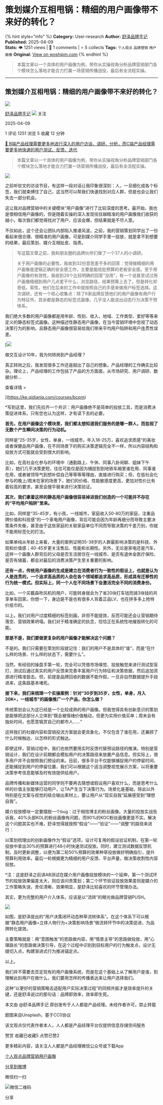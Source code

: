 # 策划媒介互相甩锅：精细的用户画像带不来好的转化？
{% hint style="info" %}
**Category:** User-research
**Author:** [舒泽品牌手记](https://www.woshipm.com/u/1619805)
**Published:** 2025-04-09  
**Stats:** 👁️ 1251 views | 💬 1 comments | ⭐ 5 collects
**Tags:** `个人观点` `品牌营销` `用户画像`
**Original:** [View on woshipm.com](https://www.woshipm.com/user-research/6201643.html)
{% endhint %}
> 本篇文章以一个具体的用户画像为例，带你从实操视角分析品牌营销部门各个模块怎么落地才能合力打赢一场营销传播战役，最后有全流程实操。

---

## 策划媒介互相甩锅：精细的用户画像带不来好的转化？

[![](https://static.woshipm.com/view/woshipm_api_def_20250406220654_5282.jpg?imageView2/1/w/72/h/72/q/100)](https://www.woshipm.com/u/1619805)

[舒泽品牌手记](https://www.woshipm.com/u/1619805) ![](https://static.woshipm.com/tag/1101_1@2x.png) 关注

2025-04-09

1 评论 1251 浏览 5 收藏 12 分钟

[🔗 B端产品经理需要更多地进行深入的用户访谈、调研、分析，而C端产品经理需要更多地快速的用户测试、反馈、迭代](https://ke.qidianla.com/courses/bcpm)

> 本篇文章以一个具体的用户画像为例，带你从实操视角分析品牌营销部门各个模块怎么落地才能合力打赢一场营销传播战役，最后有全流程实操。

![](https://image.woshipm.com/2023/04/14/b3d7ae46-da8d-11ed-b69c-00163e0b5ff3.jpg)

之前听钦文的访谈节目，有这样一段对话让我印象很深刻：人，一旦细化成各个标签，我们就束缚住了自己，这当然可以帮我们快速找到对应人群，但是也会让我们失去一部分机会。

这让我对品牌营销中的关键模块“用户画像”进行了比较深度的思考。最开始，我也是很相信用户画像的，但是随着实操的深入发现往往越精准的用户画像我们收获的越小，每次我们都觉得找对了用户、应该会爆，但结果就是不尽人意。

不仅如此，这个还会让团队内部陷入推诿风波。之前，我的营销策划同学出了一份看起来很合理、很精准的用户画像，可是到媒介同学手里一投放，就是拿不到想要的结果，最后策划、媒介互相扯皮、指责。

> 写这篇文章之前，我和朋友圈的品牌伙伴们做了一个37人的小调研。
> 
> 关于用户画像的必要性，我收到32份意思差不多的回答：觉得做精细的用户画像是逻辑正确的安全感工作，主要是能给批预算的老板安全感。至于用户画像的有效性，我收到29个比较明确的回答“没用”，有一个说甚至试过用户画像精细到用户几点爱干什么、浏览路径，结果预算上去了，但是转化却奇低。索性，他们在后来的工作中就按照自己的手感来做用户标签选择。这次调研，还有一个核心收集点：除了6家品牌反馈他们的用户画像有用户行为特征外，其余都是静态的标签式画像，几乎没人能说出动态行为决策干预体系。

我们绝大多数的用户画像都是用年龄、性别、收入、地域、工作类型、爱好等等来定义的静态标签式画像。这种描述性静态用户画像，在当今营销环境中忽视了动态决策行为的影响，且静态用户画像很容易给我们带来平均用户陷阱和用户连贯性误差。

[![](https://image.woshipm.com/2023/08/02/769bf6f4-30e6-11ee-b3cb-00163e0b5ff3.png)

做交互设计10年，我为何转岗到产品经理？

真正转岗之后，我发现很多工作还是超出了自己的想象。产品经理的工作确实比较杂。理论上，产品经理的工作包括了产品的方方面面，从市场研究、用户调研、数据分析...

查看详情 >

](https://ke.qidianla.com/courses/bcpm)

\*写到这里，我们先拉齐一个共识：用户画像绝不是简单的投放工具，而是消费决策促进体系，只有您也认为这样，才有读下去的必要。

**首先，在用户画像这个模块里，我们都太想知道我们服务的是哪一群人，而忽视了无数个产生瞬间决策的行为动机。**

同样是“25-35岁，女性，单身，一线城市，年入18-25万，喜欢追求质感“的美妆或者保健品用户画像，在不同场景下的购买决策逻辑完全不一样，所以内容结构和投放方式可能就会受到很大的影响。

比如，在高社会化参与的环境中（通勤路上、午休、同事八卦闲聊、姐妹下午茶），她们几乎决策更短，往往可能仅是因为捕捉到到地铁车厢里谁在用、同事谁在用，或者被领导气到想补偿自己等等等等理由，直接进行购买；但，在低社会化参与的晚上/周末在家的场景下，她们的价格、性能敏感度更高，更加对性价比有着较高的要求，甚至会搜平替来进行决策验证。

**其次，我们拿着这样的静态用户画像很容易掉进我们创造的一个可能并不存在的“平均用户陷阱”里来。**

比如，同样是“35-45岁，有小孩，一线城市，家庭收入50-80万的家庭，注重品牌价值和科技感“的一个家电用户画像，背后可能会因为年龄再细分而导致主要决策条件失衡，甚至由于这些家庭的关联家庭单位不同而导致决策的千差万别，你就不能用标签化的打法。

如果单纯从年龄上来看，大量的案例证明35-38岁的人群最影响决策的是科技、外观和价值感；40-45岁更关注售后、性能和长期性。另外，无论是家电还是汽车，这样一个画像人群背后的父母是否生活居住在一线城市、是否有退休金医疗保险、是否有储蓄，都会对最后的消费决策产生至关重要的影响。

**还有一点，传统用户画像的生成是建立在消费者行为一致性的假设上，也就是认为人是连贯的，一个追求高品质的人会在各个领域都追求高品质，形成具有迁移性的行为统一模式。但实际上，同一个人在不同场景下会激活完全不同的消费身份。**

比如，一个买戴森吹风机的用户，可能转身就会为了省20块打车钱而骑3块钱的共享单车回家。你想一下，身边是不是也有很多人背着正品LV，也在拼多多上抢特价纸巾的。

以上。我们对用户过度精细的标签刻画，非但不能提效，反而可能还会让营销期待落空、营销效果坍塌。我们对于精准确定的执念，恰恰正在系统性地摧毁转化的可能。

**那是不是，我们要做更复杂的用户画像才能解决这个问题？**

不是的。我们只需要在策划阶段就记住：我们的用户不是具体的“谁”，而是“在什么样的场景、什么样的状态下，需要什么”。

当然，有经验的操盘手第一轮，完全可以凭借市场嗅觉、投放触觉来进行测试型盲打，测试后通过真实的用户反馈来完善丰富用户行为特征和决策依据，然后追加资源进行精准狙击。但，前提是品牌回收的数据不能作假，一旦非自然数据提升手段进来，这条路基本堵死。

**接下来，我们来梳理一个实操案例：针对“30岁到35岁，女性，单身，月入20K+，一线城市”的画像推广一个产品，你怎么做？**

传统策划会认为这已经是一个比较成熟的用户画像。但我觉得具有创新意识的策划是能够把这部分人立体到“既会被情绪价值触动，但更为实用价值买单；周末会有独处时间，也愿意犒赏自己的都市人……”

这样我们的社媒内容和营销投流方案就会更具象化，不仅包含了谁在用，还兼顾了什么时候触达、以怎样的形式触达。

即使这样，营销过程中，我们也依然要用实时反馈代替预设路径的推演。特别是营销设计，我们在设计前期都会模拟用户的决策路径来放置产品信息。但实际上，很多用户并不会按照我们预设的来。目前，很多平台不仅能够捕捉用户的停留时间、还能捕捉到用户的停留位置，我们可以根据这个适当调整视觉展示方案，以将重要决策参考信息能够及时有效提供给用户。

品牌传播和新媒体运营的同学则不要再去猜想或假设用户喜欢什么，而是思考什么样的价值主张能够打动用户，让TA产生当下决策行为。场景化是基础，除此以外特别是在文案与视觉的结合输出素材上，要让用户从“现实自我”延展感受到“理想自我”。

媒介投放模块一定要摆脱一个bug：过于相信博主的粉丝画像。大量的投放实战告诉我，40%头部KOL的粉丝画像有问题，而90%的KOC粉丝画像更是不实。解决这个问题其实也不难，舒泽觉得就按照“假设”——“验证”——“调整”的路径来进行：

以策划梳理出的创新画像作为“假设”选项，设计可复用的假设验证机制，在第一轮投放中拿出30%的预算进行48小时快速测试投放。同时，建立测试数据反馈机制，及时更新调整，以便为第二轮50%预算的效果种草投放做好明确指引，提升预算利用效率。最后一轮根据更为精细的用户反馈、平台声量，做决策收割性内容投放。

\*注：这是舒泽之前讲AB测试在媒介用户画像投放模块的一个延伸，第一个测试环节的投放效果偏差太大，则应该问责策划；第二个环节验证投放效果差则是媒介的工作策略失误，责任清晰、效果明显，是舒泽比较喜欢的环节管理办法。

其实，更为完整的用户介入体系，应该是以“流转”的眼光做品牌营销PUSH。

![](https://image.woshipm.com/2025/04/08/33baf086-145d-11f0-bd6a-00163e09d72f.jpg)

如图，是舒泽提出的“用户决策闭环动态种草流转体系”。在这个体系下可以根据“静态用户画像+立体人物行为+决策影响场景”做流转环节中的决策促进，为品牌转化提效。

主要策略就是：用“意图触发”的思路做内容，用“情景主导”的思路做投放，用“心理路长“的思路做决策引导，在这个过程中识别到目标用户的行为触发点，设计无缝切入点，构建渐进式行为推进锚定点。

以上。

我们并不需要去否定现有的用户画像系统，而是在这个基础上从了解用户是谁，到理解此刻用户在做什么，我们要用怎样的传播表达来让用户选择我们。

这种“以更好的营销策略去适配用户实际决策过程”的同频共振才是效率提升的关键，还是舒泽说过的那句话：品牌即效率，效率即生死。

本文由 @舒泽品牌手记 原创发布于人人都是产品经理。未经作者许可，禁止转载

题图来自Unsplash，基于CC0协议

该文观点仅代表作者本人，人人都是产品经理平台仅提供信息存储空间服务

赞赏 收藏已收藏5 点赞已赞2

更多精彩内容，请关注人人都是产品经理微信公众号或下载App

[个人观点](https://www.woshipm.com/tag/%e4%b8%aa%e4%ba%ba%e8%a7%82%e7%82%b9)[品牌营销](https://www.woshipm.com/tag/%e5%93%81%e7%89%8c%e8%90%a5%e9%94%80)[用户画像](https://www.woshipm.com/tag/%e7%94%a8%e6%88%b7%e7%94%bb%e5%83%8f)

[分享到微博](https://service.weibo.com/share/share.php?appkey=2775287854&title=策划媒介互相甩锅：精细的用户画像带不来好的转化？&url=https://www.woshipm.com/user-research/6201643.html&pic=https://image.woshipm.com/2023/04/14/b3d7ae46-da8d-11ed-b69c-00163e0b5ff3.jpg)

微信扫一扫

![微信二维码](https://api.pwmqr.com/qrcode/create/?url=https://www.woshipm.com/user-research/6201643.html)

分享
